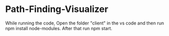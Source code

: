 # Path-Finding-Visualizer
While running the code, Open the folder "client" in the vs code and then run npm install node-modules. After that run npm start.
